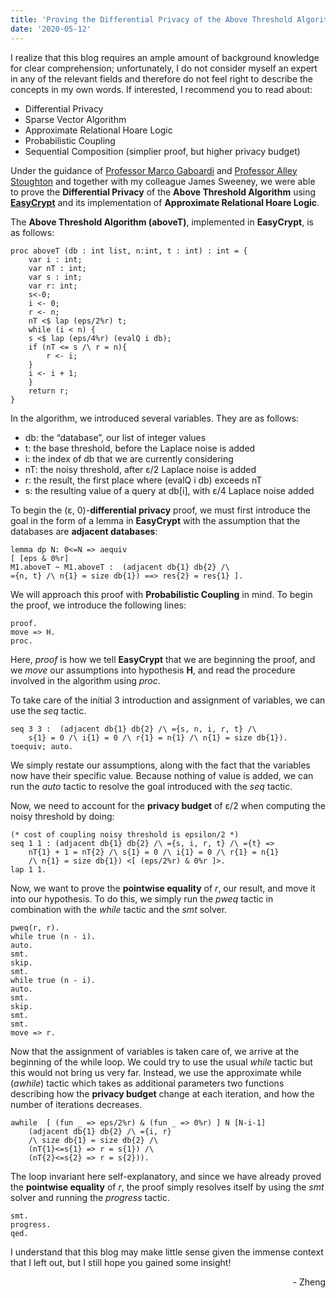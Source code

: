 ```yaml
---
title: 'Proving the Differential Privacy of the Above Threshold Algorithm'
date: '2020-05-12'
---
```


I realize that this blog requires an ample amount of background knowledge for clear comprehension; unfortunately, I do not consider myself an expert in any of the relevant fields and therefore do not feel right to describe the concepts in my own words. If interested, I recommend you to read about:

- Differential Privacy
- Sparse Vector Algorithm
- Approximate Relational Hoare Logic
- Probabilistic Coupling
- Sequential Composition (simplier proof, but higher privacy budget)

Under the guidance of <a href='http://cs-people.bu.edu/gaboardi/'>Professor Marco Gaboardi</a> and <a href='https://alleystoughton.us/'>Professor Alley Stoughton</a> and together with my colleague James Sweeney, we were able to prove the **Differential Privacy** of the **Above Threshold Algorithm** using <a href = 'https://www.easycrypt.info/trac/'>**EasyCrypt**</a> and its implementation of **Approximate Relational Hoare Logic**.

The **Above Threshold Algorithm (aboveT)**, implemented in **EasyCrypt**, is as follows:

    proc aboveT (db : int list, n:int, t : int) : int = {
        var i : int;
        var nT : int;
        var s : int;
        var r: int;
        s<-0;
        i <- 0;
        r <- n;
        nT <$ lap (eps/2%r) t;
        while (i < n) {
        s <$ lap (eps/4%r) (evalQ i db);
        if (nT <= s /\ r = n){
            r <- i;
        }
        i <- i + 1;
        }
        return r;
    }

In the algorithm, we introduced several variables. They are as follows:

* db: the “database”, our list of integer values
* t: the base threshold, before the Laplace noise is added
* i: the index of db that we are currently considering
* nT: the noisy threshold, after ε/2 Laplace noise is added
* r: the result, the first place where (evalQ i db) exceeds nT
* s: the resulting value of a query at db[i], with ε/4 Laplace noise added

To begin the (ε, 0)-**differential privacy** proof, we must first introduce the goal in the form of a lemma in **EasyCrypt** with the assumption that the databases are **adjacent databases**:

    lemma dp N: 0<=N => aequiv
    [ [eps & 0%r]
    M1.aboveT ~ M1.aboveT :  (adjacent db{1} db{2} /\ 
    ={n, t} /\ n{1} = size db{1}) ==> res{2} = res{1} ].

We will approach this proof with **Probabilistic Coupling** in mind. To begin the proof, we introduce the following lines:

    proof.
    move => H.
    proc.

Here, *proof* is how we tell **EasyCrypt** that we are beginning the proof, and we *move* our assumptions into hypothesis **H**, and read the procedure involved in the algorithm using *proc*.

To take care of the initial 3 introduction and assignment of variables, we can use the *seq* tactic.

    seq 3 3 :  (adjacent db{1} db{2} /\ ={s, n, i, r, t} /\ 
        s{1} = 0 /\ i{1} = 0 /\ r{1} = n{1} /\ n{1} = size db{1}). 
    toequiv; auto.

We simply restate our assumptions, along with the fact that the variables now have their specific value. Because nothing of value is added, we can run the *auto* tactic to resolve the goal introduced with the *seq* tactic.

Now, we need to account for the **privacy budget** of ε/2 when computing the noisy threshold by doing:

    (* cost of coupling noisy threshold is epsilon/2 *)
    seq 1 1 : (adjacent db{1} db{2} /\ ={s, i, r, t} /\ ={t} => 
        nT{1} + 1 = nT{2} /\ s{1} = 0 /\ i{1} = 0 /\ r{1} = n{1} 
        /\ n{1} = size db{1}) <[ (eps/2%r) & 0%r ]>.
    lap 1 1.

Now, we want to prove the **pointwise equality** of *r*, our result, and move it into our hypothesis. To do this, we simply run the *pweq* tactic in combination with the *while* tactic and the *smt* solver.

    pweq(r, r).
    while true (n - i).
    auto.
    smt.
    skip.
    smt.
    while true (n - i).
    auto.
    smt.
    skip.
    smt.
    smt.
    move => r.

Now that the assignment of variables is taken care of, we arrive at the beginning of the while loop. We could try to use the usual *while* tactic but this would not bring us very far. Instead, we use the approximate while (*awhile*) tactic which takes as additional parameters two functions describing how the **privacy budget** change at each iteration, and how the number of iterations decreases.

    awhile  [ (fun _ => eps/2%r) & (fun _ => 0%r) ] N [N-i-1] 
        (adjacent db{1} db{2} /\ ={i, r} 
        /\ size db{1} = size db{2} /\
        (nT{1}<=s{1} => r = s{1}) /\ 
        (nT{2}<=s{2} => r = s{2})).

The loop invariant here self-explanatory, and since we have already proved the **pointwise equality** of *r*, the proof simply resolves itself by using the *smt* solver and running the *progress* tactic.

    smt.
    progress.
    qed.

I understand that this blog may make little sense given the immense context that I left out, but I still hope you gained some insight!

<div style="text-align: right"> - Zheng </div>